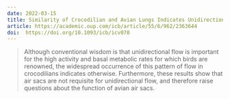 ```yaml
---
date: 2022-03-15
title: Similarity of Crocodilian and Avian Lungs Indicates Unidirectional Flow Is Ancestral for Archosaurs
article: https://academic.oup.com/icb/article/55/6/962/2363644
doi:  https://doi.org/10.1093/icb/icv078
---
```


>  Although conventional wisdom is that unidirectional flow is important for the high activity and basal metabolic rates for which birds are renowned, the widespread occurrence of this pattern of flow in crocodilians indicates otherwise. Furthermore, these results show that air sacs are not requisite for unidirectional flow, and therefore raise questions about the function of avian air sacs.